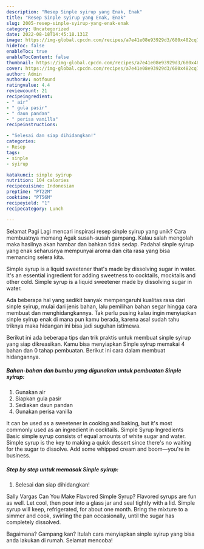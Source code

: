 ```yaml
---
description: "Resep Sinple syirup yang Enak, Enak"
title: "Resep Sinple syirup yang Enak, Enak"
slug: 2005-resep-sinple-syirup-yang-enak-enak
category: Uncategorized
date: 2022-08-18T14:45:18.131Z
image: https://img-global.cpcdn.com/recipes/a7e41e08e93929d3/680x482cq70/sinple-syirup-foto-resep-utama.jpg
hideToc: false
enableToc: true
enableTocContent: false
thumbnail: https://img-global.cpcdn.com/recipes/a7e41e08e93929d3/680x482cq70/sinple-syirup-foto-resep-utama.jpg
cover: https://img-global.cpcdn.com/recipes/a7e41e08e93929d3/680x482cq70/sinple-syirup-foto-resep-utama.jpg
author: Admin
authorAv: notfound
ratingvalue: 4.4
reviewcount: 21
recipeingredient:
- " air"
- " gula pasir"
- " daun pandan"
- " perisa vanilla"
recipeinstructions:

- "Selesai dan siap dihidangkan!"
categories:
- Resep
tags:
- sinple
- syirup

katakunci: sinple syirup 
nutrition: 104 calories
recipecuisine: Indonesian
preptime: "PT22M"
cooktime: "PT56M"
recipeyield: "1"
recipecategory: Lunch

---
```



Selamat Pagi Lagi mencari inspirasi resep sinple syirup yang unik? Cara membuatnya memang Agak susah-susah gampang. Kalau salah mengolah maka hasilnya akan hambar dan bahkan tidak sedap. Padahal sinple syirup yang enak seharusnya mempunyai aroma dan cita rasa yang bisa memancing selera kita.


Simple syrup is a liquid sweetener that&#39;s made by dissolving sugar in water. It&#39;s an essential ingredient for adding sweetness to cocktails, mocktails and other cold. Simple syrup is a liquid sweetener made by dissolving sugar in water.

Ada beberapa hal yang sedikit banyak mempengaruhi kualitas rasa dari sinple syirup, mulai dari jenis bahan, lalu pemilihan bahan segar hingga cara membuat dan menghidangkannya. Tak perlu pusing kalau ingin menyiapkan sinple syirup enak di mana pun kamu berada, karena asal sudah tahu triknya maka hidangan ini bisa jadi suguhan istimewa.


Berikut ini ada beberapa tips dan trik praktis untuk membuat sinple syirup yang siap dikreasikan. Kamu bisa menyiapkan Sinple syirup memakai 4 bahan dan 0 tahap pembuatan. Berikut ini cara dalam membuat hidangannya.

<!--inarticleads1-->

##### Bahan-bahan dan bumbu yang digunakan untuk pembuatan Sinple syirup:

1. Gunakan  air
1. Siapkan  gula pasir
1. Sediakan  daun pandan
1. Gunakan  perisa vanilla


It can be used as a sweetener in cooking and baking, but it&#39;s most commonly used as an ingredient in cocktails. Simple Syrup Ingredients Basic simple syrup consists of equal amounts of white sugar and water. Simple syrup is the key to making a quick dessert since there&#39;s no waiting for the sugar to dissolve. Add some whipped cream and boom—you&#39;re in business. 

<!--inarticleads2-->

##### Step by step untuk memasak Sinple syirup:


1. Selesai dan siap dihidangkan!

Sally Vargas Can You Make Flavored Simple Syrup? Flavored syrups are fun as well. Let cool, then pour into a glass jar and seal tightly with a lid. Simple syrup will keep, refrigerated, for about one month. Bring the mixture to a simmer and cook, swirling the pan occasionally, until the sugar has completely dissolved. 

Bagaimana? Gampang kan? Itulah cara menyiapkan sinple syirup yang bisa anda lakukan di rumah. Selamat mencoba!
